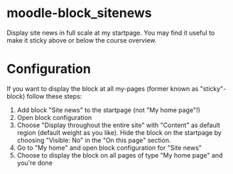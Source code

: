 moodle-block_sitenews
=====================

Display site news in full scale at my startpage. You may find it useful to make it sticky above or below the course overview.


Configuration
=============

If you want to display the block at all my-pages (former known as "sticky"-block) follow these steps:

1. Add block "Site news" to the startpage (not "My home page"!)
2. Open block configuration
3. Choose "Display throughout the entire site" with "Content" as default region (default weight as you like). Hide the block on the startpage by choosing "Visible: No" in the "On this page" section.
4. Go to "My home" and open block configuration for "Site news"
5. Choose to display the block on all pages of type "My home page" and you're done


